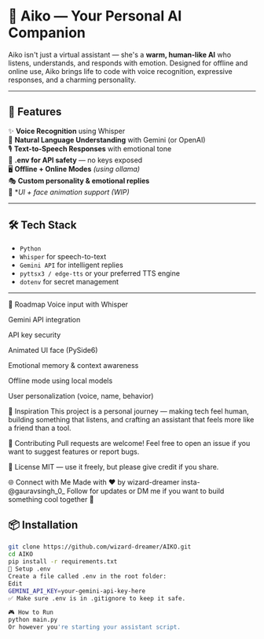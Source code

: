 # 🌸 Aiko — Your Personal AI Companion

Aiko isn't just a virtual assistant — she's a **warm, human-like AI** who listens, understands, and responds with emotion. Designed for offline and online use, Aiko brings life to code with voice recognition, expressive responses, and a charming personality.


---

## 🚀 Features

✨ **Voice Recognition** using Whisper  
🧠 **Natural Language Understanding** with Gemini (or OpenAI)  
🎙️ **Text-to-Speech Responses** with emotional tone  
💾 **.env for API safety** — no keys exposed  
🖥️ **Offline + Online Modes** *(using ollama)*  
🎭 **Custom personality & emotional replies**  
🎨 **UI + face animation support (WIP)*  

---

## 🛠️ Tech Stack

- `Python`
- `Whisper` for speech-to-text
- `Gemini API` for intelligent replies
- `pyttsx3 / edge-tts` or your preferred TTS engine
- `dotenv` for secret management

---
🔮 Roadmap
 Voice input with Whisper

 Gemini API integration

 API key security

 Animated UI face (PySide6)

 Emotional memory & context awareness

 Offline mode using local models

 User personalization (voice, name, behavior)

🧠 Inspiration
This project is a personal journey — making tech feel human, building something that listens, and crafting an assistant that feels more like a friend than a tool.

🤝 Contributing
Pull requests are welcome! Feel free to open an issue if you want to suggest features or report bugs.

📄 License
MIT — use it freely, but please give credit if you share.

🌐 Connect with Me
Made with ❤️ by wizard-dreamer
insta- @gauravsingh_0_
Follow for updates or DM me if you want to build something cool together 🚀

## 📦 Installation

```bash
git clone https://github.com/wizard-dreamer/AIKO.git
cd AIKO
pip install -r requirements.txt
🔐 Setup .env
Create a file called .env in the root folder:
Edit
GEMINI_API_KEY=your-gemini-api-key-here
✅ Make sure .env is in .gitignore to keep it safe.

🎮 How to Run
python main.py
Or however you're starting your assistant script.
